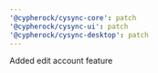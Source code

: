 ```yaml
---
'@cypherock/cysync-core': patch
'@cypherock/cysync-ui': patch
'@cypherock/cysync-desktop': patch
---
```


Added edit account feature